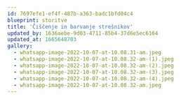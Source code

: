 ```yaml
---
id: 7697efe1-ef4f-487b-a363-badc1bfd04c4
blueprint: storitve
title: 'Čiščenje in barvanje strešnikov'
updated_by: 1636aebe-9d03-4711-85b4-37d6e5ec6164
updated_at: 1665648703
gallery:
  - whatsapp-image-2022-10-07-at-10.08.31-am.jpeg
  - whatsapp-image-2022-10-07-at-10.08.32-am-(1).jpeg
  - whatsapp-image-2022-10-07-at-10.08.32-am-(2).jpeg
  - whatsapp-image-2022-10-07-at-10.08.32-am-(3).jpeg
  - whatsapp-image-2022-10-07-at-10.08.32-am-(4).jpeg
  - whatsapp-image-2022-10-07-at-10.08.32-am.jpeg
---
```

